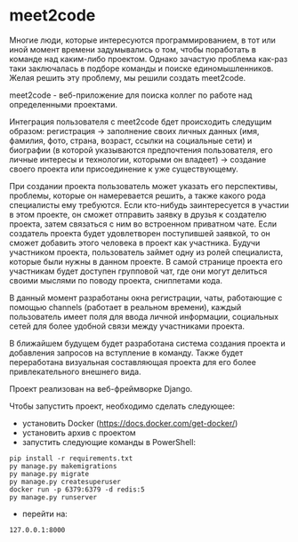 # meet2code
Многие люди, которые интересуются программированием, в тот или иной момент времени задумывались о том, чтобы поработать в команде над каким-либо проектом. Однако зачастую проблема как-раз таки заключалась в подборе команды и поиске единомышленников. Желая решить эту проблему, мы решили создать meet2code.

meet2code - веб-приложение для поиска коллег по работе над определенными проектами.

Интеграция пользователя с meet2code бдет происходить следущим образом: регистрация -> заполнение своих личных данных (имя, фамилия, фото, страна, возраст, ссылки на социальные сети) и биографии (в которой указываются предпочтения пользователя, его личные интересы и технологии, которыми он владеет) -> создание своего проекта или присоединение к уже существующему.

При создании проекта пользователь может указать его перспективы, проблемы, которые он намеревается решить, а также какого рода специалисты ему требуются. Если кто-нибудь заинтересуется в участии в этом проекте, он сможет отправить заявку в друзья к создателю проекта, затем связаться с ним во встроенном приватном чате. Если создатель проекта будет удовлетворен поступившей заявкой, то он сможет добавить этого человека в проект как участника. Будучи участником проекта, пользователь займет одну из ролей специалиста, которые были нужны в данном проекте. В самой странице проекта его участникам будет доступен групповой чат, где они могут делиться своими мыслями по поводу проекта, сниппетами кода.

В данный момент разработаны окна регистрации, чаты, работающие с помощью channels (работает в реальном времени), каждый пользователь имеет поля для ввода личной информации, социальных сетей для более удобной связи между участниками проекта.

В ближайшем будущем будет разработана система создания проекта и добавления запросов на вступление в команду. Также будет переработана визуальная составляющая проекта для его более привлекательного внешнего вида. 

Проект реализован на веб-фреймворке Django.

Чтобы запустить проект, необходимо сделать следующее:
- установить Docker (https://docs.docker.com/get-docker/)
- установить архив с проектом
- запустить следующие команды в PowerShell:
```
pip install -r requirements.txt
py manage.py makemigrations
py manage.py migrate
py manage.py createsuperuser
docker run -p 6379:6379 -d redis:5
py manage.py runserver
```
- перейти на:
```
127.0.0.1:8000
```

